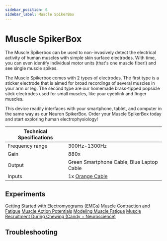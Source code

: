 ```yaml
---
sidebar_position: 6
sidebar_label: Muscle SpikerBox
---
```


# Muscle SpikerBox #

 The Muscle Spikerbox can be used to non-invasively detect the electrical activity of human muscles with simple skin surface electrodes. With time, you can even identify individual motor units (that's one muscle fiber!) and see single muscle spikes.

The Muscle Spikerbox comes with 2 types of electrodes. The first type is a sticker electrode that is aimed for broad recordings of several muscles in your arm or leg. The second type are our homemade brass-tipped popsicle stick electrodes used for small muscles, like your eyeblink and finger muscles.

This device readily interfaces with your smartphone, tablet, and computer in the same way as our Neuron SpikerBox. Order your Muscle SpikerBox today and start exploring human electrophysiology! 


|Technical Specifications||
|---|---|
|Frequency range | 300Hz-1300Hz|
|Gain|880x|
|Output|Green Smartphone Cable, Blue Laptop Cable|
|Inputs|1x [Orange Cable](https://backyardbrains.com/products/muscleElectrodeCable)|

## Experiments ##
[Getting Started with Electromyograms (EMGs)](https://backyardbrains.com/experiments/emgspikerbox)
[Muscle Contraction and Fatigue](https://backyardbrains.com/experiments/fatigue)
[Muscle Action Potentials](https://backyardbrains.com/experiments/muscleActionPotential)
[Modeling Muscle Fatigue](https://backyardbrains.com/experiments/rateoffatigue)
[Muscle Recruitment During Chewing (Candy + Neuroscience)](https://backyardbrains.com/experiments/Musclechewing)

## Troubleshooting ##


